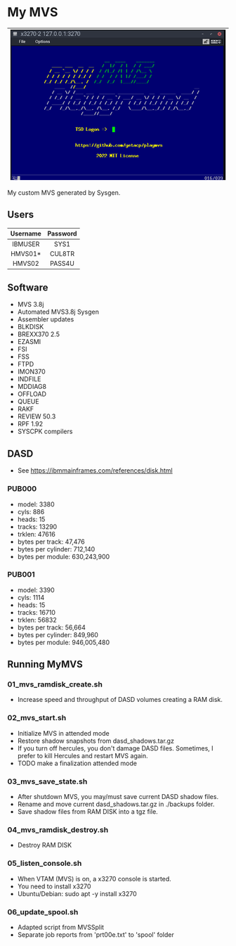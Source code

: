 # My MVS

| ![Logon screen](img/netsol.png "Logon screen") |
| ------ |

My custom MVS generated by Sysgen.

## Users

| Username | Password |
|:--------:|:--------:|
| IBMUSER  | SYS1     |
| HMVS01*  | CUL8TR   |
| HMVS02   | PASS4U   |

## Software
- MVS 3.8j
- Automated MVS3.8j Sysgen
- Assembler updates
- BLKDISK
- BREXX370 2.5
- EZASMI
- FSI
- FSS
- FTPD
- IMON370
- INDFILE
- MDDIAG8
- OFFLOAD
- QUEUE
- RAKF
- REVIEW 50.3
- RPF 1.92
- SYSCPK compilers

## DASD
- See https://ibmmainframes.com/references/disk.html

### PUB000 
- model: 3380 
- cyls: 886 
- heads: 15 
- tracks: 13290 
- trklen: 47616
- bytes per track: 47,476
- bytes per cylinder: 712,140
- bytes per module: 630,243,900

### PUB001 
- model: 3390 
- cyls: 1114 
- heads: 15
- tracks: 16710
- trklen: 56832
- bytes per track: 56,664
- bytes per cylinder: 849,960 
- bytes per module: 946,005,480

## Running MyMVS

### 01_mvs_ramdisk_create.sh
- Increase speed and throughput of DASD volumes creating a RAM disk.

### 02_mvs_start.sh
- Initialize MVS in attended mode
- Restore shadow snapshots from dasd_shadows.tar.gz
- If you turn off hercules, you don't damage DASD files. Sometimes, I prefer to kill Hercules and restart MVS again.
- TODO make a finalization attended mode

### 03_mvs_save_state.sh
- After shutdown MVS, you may/must save current DASD shadow files.
- Rename and move current dasd_shadows.tar.gz in ./backups folder.
- Save shadow files from RAM DISK into a tgz file.

### 04_mvs_ramdisk_destroy.sh
- Destroy RAM DISK

### 05_listen_console.sh
- When VTAM (MVS) is on, a x3270 console is started.
- You need to install x3270
- Ubuntu/Debian: sudo apt -y install x3270

### 06_update_spool.sh
- Adapted script from MVSSplit
- Separate job reports from 'prt00e.txt' to 'spool' folder
